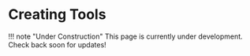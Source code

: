 # Creating Tools

!!! note "Under Construction"
    This page is currently under development. Check back soon for updates!
